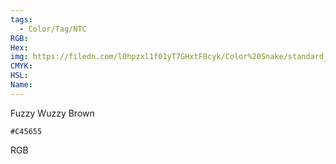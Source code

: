 ```yaml
---
tags:
  - Color/Tag/NTC
RGB:
Hex:
img: https://filedn.com/l0hpzxl1f01yT7GHxtF8cyk/Color%20Snake/standard_csv_to_svg//C45655.svg
CMYK:
HSL:
Name:
---
```

Fuzzy Wuzzy Brown
```palette
#C45655
```
RGB
